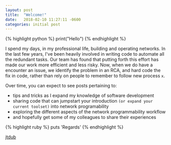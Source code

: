 ```yaml
---
layout: post
title:  "Welcome!"
date:   2018-02-10 11:27:11 -0600
categories: initial post 
---
```

{% highlight python %}
print("Hello")
{% endhighlight %}

I spend my days, in my professional life, building and operating networks. In the last few years, I've been heavily involved in writing code to automate all the redundant tasks. Our team has found that putting forth this effort has made our work more efficient and less risky. Now, when we do have a encounter an issue, we identify the problem in an RCA, and hard code the fix in code, rather than rely on people to remember to follow new process `x`.

Over time, you can expect to see posts pertaining to:

* tips and tricks as I expand my knowledge of software development
* sharing code that can jumpstart your introduction `(or expand your current toolset)` into network programability
* exploring the different aspects of the network programmability workflow
* and hopefully get some of my colleagues to share their experiences

{% highlight ruby %}
puts 'Regards'
{% endhighlight %}

[jtdub][jtdub-gh]

[jtdub-gh]: https://github.com/jtdub
